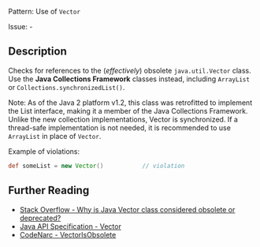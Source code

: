 Pattern: Use of `Vector`

Issue: -

## Description

Checks for references to the (*effectively*) obsolete `java.util.Vector` class. Use the **Java Collections Framework** classes instead, including `ArrayList` or `Collections.synchronizedList()`.

Note: As of the Java 2 platform v1.2, this class was retrofitted to implement the List interface, making it a member of the Java Collections Framework. Unlike the new collection implementations, Vector is synchronized. If a thread-safe implementation is not needed, it is recommended to use `ArrayList` in place of `Vector`.

Example of violations:

``` groovy
def someList = new Vector()           // violation
```

## Further Reading

* [Stack Overflow - Why is Java Vector class considered obsolete or deprecated?](https://stackoverflow.com/questions/1386275/why-is-java-vector-class-considered-obsolete-or-deprecated)
* [Java API Specification - Vector](https://docs.oracle.com/javase/8/docs/api/java/util/Vector.html)
* [CodeNarc - VectorIsObsolete](https://codenarc.github.io/CodeNarc/codenarc-rules-convention.html#vectorisobsolete-rule)